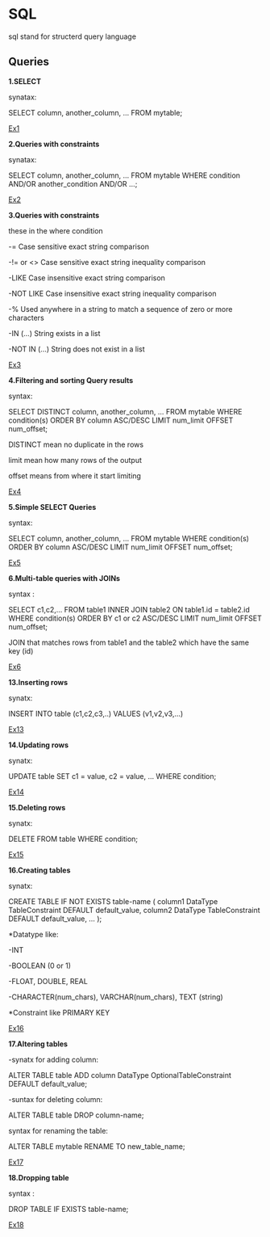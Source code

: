 # SQL
sql stand for structerd query language
## Queries
**1.SELECT**

synatax: 

SELECT column, another_column, …
FROM mytable;

[Ex1](./sqlScreenShoot/Screenshot%20(49).png)

**2.Queries with constraints**

synatax:

SELECT column, another_column, …
FROM mytable
WHERE condition
    AND/OR another_condition
    AND/OR …;
    
[Ex2](./sqlScreenShoot/Screenshot%20(50).png)

**3.Queries with constraints**

these in the where condition

-=	Case sensitive exact string comparison

-!= or <>	Case sensitive exact string inequality comparison

-LIKE	Case insensitive exact string comparison

-NOT LIKE	Case insensitive exact string inequality comparison

-%	Used anywhere in a string to match a sequence of zero or more characters 

-IN (…)	String exists in a list

-NOT IN (…)	String does not exist in a list

[Ex3](./sqlScreenShoot/Screenshot%20(51).png)

**4.Filtering and sorting Query results**

syntax:

SELECT DISTINCT column, another_column, …
FROM mytable
WHERE condition(s)
ORDER BY column ASC/DESC
LIMIT num_limit OFFSET num_offset;

DISTINCT mean no duplicate in the rows

limit mean how many rows of the output

offset means from where it start limiting

[Ex4](./sqlScreenShoot/Screenshot%20(52).png)

**5.Simple SELECT Queries**

syntax:

SELECT column, another_column, …
FROM mytable
WHERE condition(s)
ORDER BY column ASC/DESC
LIMIT num_limit OFFSET num_offset;

[Ex5](./sqlScreenShoot/Screenshot%20(53).png)

**6.Multi-table queries with JOINs**

syntax :

SELECT c1,c2,...
FROM table1
INNER JOIN table2 
    ON table1.id = table2.id
WHERE condition(s)
ORDER BY c1 or c2 ASC/DESC
LIMIT num_limit OFFSET num_offset;

JOIN that matches rows from table1 and the table2 which have the same key (id)

[Ex6](./sqlScreenShoot/Screenshot%20(56).png)

**13.Inserting rows**

synatx:

INSERT INTO table
(c1,c2,c3,..)
VALUES (v1,v2,v3,...)

[Ex13](./sqlScreenShoot/Screenshot%20(57).png)

**14.Updating rows**

synatx:

UPDATE table
SET c1 = value, 
    c2 = value, 
    …
WHERE condition;

[Ex14](./sqlScreenShoot/Screenshot%20(58).png)


**15.Deleting rows**

synatx:

DELETE FROM table
WHERE condition;

[Ex15](./sqlScreenShoot/Screenshot%20(59).png)

**16.Creating tables**

synatx:

CREATE TABLE IF NOT EXISTS table-name (
    column1 DataType TableConstraint DEFAULT default_value,
    column2 DataType TableConstraint DEFAULT default_value,
    …
);

*Datatype like:

-INT

-BOOLEAN (0 or 1)

-FLOAT, DOUBLE, REAL

-CHARACTER(num_chars), VARCHAR(num_chars), TEXT  (string)

*Constraint	like
PRIMARY KEY

[Ex16](./sqlScreenShoot/Screenshot%20(60).png)

**17.Altering tables**

-synatx for adding column:

ALTER TABLE table
ADD column DataType OptionalTableConstraint 
    DEFAULT default_value;

-suntax for deleting column:

ALTER TABLE table
DROP column-name;

syntax for renaming the table:

ALTER TABLE mytable
RENAME TO new_table_name;

[Ex17](./sqlScreenShoot/Screenshot%20(61).png)

**18.Dropping table**

syntax :

DROP TABLE IF EXISTS table-name;

[Ex18](./sqlScreenShoot/Screenshot%20(62).png)







